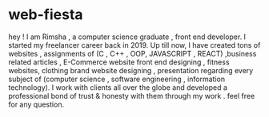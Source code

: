 # web-fiesta
hey ! I am Rimsha  , a computer science graduate , front end developer. I started my freelancer career back in  2019. Up till now, I have created  tons of websites , assignments of (C , C++ , OOP, JAVASCRIPT , REACT) ,business related articles , E-Commerce website front end designing , fitness websites, clothing brand website designing , presentation regarding every subject of (computer science , software engineering , information technology). I work with clients all over the globe and developed a professional bond of  trust &amp; honesty with them through my work . feel free for any question.
